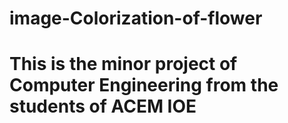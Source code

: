 # image-Colorization-of-flower
# This is the minor project of Computer Engineering from the students of ACEM IOE
